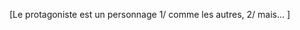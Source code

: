 <!-- Page: #382 Introduction au protagoniste -->

[Le protagoniste est un personnage 1/ comme les autres, 2/ mais… ]